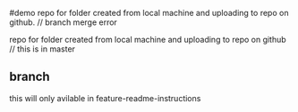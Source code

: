 #demo
 repo for folder created from local machine and uploading to repo on github. // branch merge error

 repo for folder created from local machine and uploading to repo on github // this is in master


 ## branch 
  this will only avilable in feature-readme-instructions